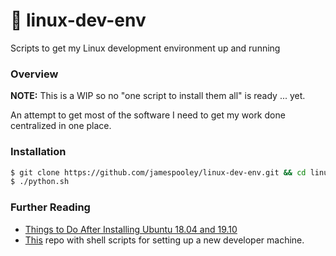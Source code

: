 # 🐧 linux-dev-env

Scripts to get my Linux development environment up and running

### Overview

**NOTE:** This is a WIP so no "one script to install them all" is ready ... yet.

An attempt to get most of the software I need to get my work done centralized in one place.

### Installation

```bash
$ git clone https://github.com/jamespooley/linux-dev-env.git && cd linux-dev-env
$ ./python.sh
```

### Further Reading

* [Things to Do After Installing Ubuntu 18.04 and 19.10](https://itsfoss.com/things-to-do-after-installing-ubuntu-18-04/)
* [This](https://github.com/donnemartin/dev-setup) repo with shell scripts
for setting up a new developer machine.
